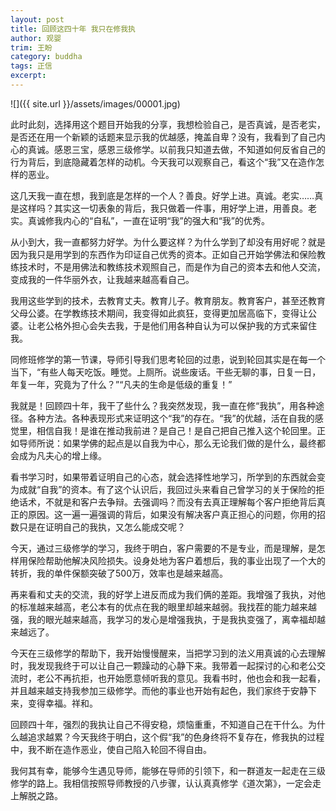 ```yaml
---
layout: post
title: 回顾这四十年 我只在修我执
author: 观婴
trim: 王盼
category: buddha
tags: 正信
excerpt:
---
```


![]({{ site.url }}/assets/images/00001.jpg)

此时此刻，选择用这个题目开始我的分享，我想检验自己，是否真诚，是否老实，是否还在用一个新颖的话题来显示我的优越感，掩盖自卑？没有，我看到了自己内心的真诚。感恩三宝，感恩三级修学。以前我只知道去做，不知道如何反省自己的行为背后，到底隐藏着怎样的动机。今天我可以观察自己，看这个“我”又在造作怎样的恶业。

这几天我一直在想，我到底是怎样的一个人？善良。好学上进。真诚。老实……真是这样吗？其实这一切表象的背后，我只做着一件事，用好学上进，用善良。老实。真诚修我内心的“自私”，一直在证明“我”的强大和“我”的优秀。

从小到大，我一直都努力好学。为什么要这样？为什么学到了却没有用好呢？就是因为我只是用学到的东西作为印证自己优秀的资本。正如自己开始学佛法和保险教练技术时，不是用佛法和教练技术观照自己，而是作为自己的资本去和他人交流，变成我的一件华丽外衣，让我越来越高看自己。

我用这些学到的技术，去教育丈夫。教育儿子。教育朋友。教育客户，甚至还教育父母公婆。在学教练技术期间，我变得如此疯狂，变得更加居高临下，变得让公婆。让老公格外担心会失去我，于是他们用各种自认为可以保护我的方式来留住我。

同修班修学的第一节课，导师引导我们思考轮回的过患，说到轮回其实是在每一个当下，“有些人每天吃饭。睡觉。上厕所。说些废话。干些无聊的事，日复一日，年复一年，究竟为了什么？”“凡夫的生命是低级的重复！”

我就是！回顾四十年，我干了些什么？我突然发现，我一直在修“我执”，用各种途径。各种方法。各种表现形式来证明这个“我”的存在。“我”的优越，活在自我的感觉里，相信自我！是谁在推动我前进？是自己！是自己把自己推入这个轮回里。正如导师所说：如果学佛的起点是以自我为中心，那么无论我们做的是什么，最终都会成为凡夫心的增上缘。

看书学习时，如果带着证明自己的心态，就会选择性地学习，所学到的东西就会变为成就“自我”的资本。有了这个认识后，我回过头来看自己曾学习的关于保险的拒绝话术，不就是和客户去争辩。去强调吗？而没有去真正理解每个客户拒绝背后真正的原因。这一遍一遍强调的背后，如果没有解决客户真正担心的问题，你用的招数只是在证明自己的我执，又怎么能成交呢？

今天，通过三级修学的学习，我终于明白，客户需要的不是专业，而是理解，是怎样用保险帮助他解决风险损失。设身处地为客户着想后，我的事业出现了一个大的转折，我的单件保额突破了500万，效率也是越来越高。

再来看和丈夫的交流，我的好学上进反而成为我们俩的差距。我增强了我执，对他的标准越来越高，老公本有的优点在我的眼里却越来越弱。我找茬的能力越来越强，我的眼光越来越高，我学习的发心是增强我执，于是我执变强了，离幸福却越来越远了。

今天在三级修学的帮助下，我开始慢慢醒来，当把学习到的法义用真诚的心去理解时，我发现我终于可以让自己一颗躁动的心静下来。我带着一起探讨的心和老公交流时，老公不再抗拒，也开始愿意倾听我的意见。我看书时，他也会和我一起看，并且越来越支持我参加三级修学。而他的事业也开始有起色，我们家终于安静下来，变得幸福。祥和。

回顾四十年，强烈的我执让自己不得安稳，烦恼重重，不知道自己在干什么。为什么越追求越累？今天我终于明白，这个假“我”的色身终将不复存在，修我执的过程中，我不断在造作恶业，使自己陷入轮回不得自由。

我何其有幸，能够今生遇见导师，能够在导师的引领下，和一群道友一起走在三级修学的路上。我相信按照导师教授的八步骤，认认真真修学《道次第》，一定会走上解脱之路。
